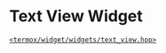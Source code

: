 # Text View Widget

[`<termox/widget/widgets/text_view.hpp>`](../../../include/termox/widget/widgets/text_view.hpp)
